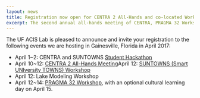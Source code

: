 ```yaml
---
layout: news
title: Registration now open for CENTRA 2 All-Hands and co-located Workshops (April 1-2 and April 10-15, 2017)
excerpt: The second annual all-hands meeting of CENTRA, PRAGMA 32 Workshop, SUNTOWNS (Smart UNIversity TOWNS) and Student Hackathon Registrations are now open until March 14, 2017!
---
```


The UF ACIS Lab is pleased to announce and invite your registration to the following events we are hosting in Gainesville, Florida in April 2017:

* April 1~2: CENTRA and SUNTOWNS [Student Hackathon](http://www.globalcentra.org/hackathon2017)
* April 10~12: [CENTRA 2 All-Hands Meeting](http://www.globalcentra.org/centra2/)April 12: [SUNTOWNS (Smart UNIversity TOWNS) Workshop](http://www.globalcentra.org/suntowns2017/)
* April 12: Lake Modeling Workshop
* April 12~14: [PRAGMA 32 Workshop](http://www.pragma-grid.net/pragma32/), with an optional cultural learning day on April 15.

